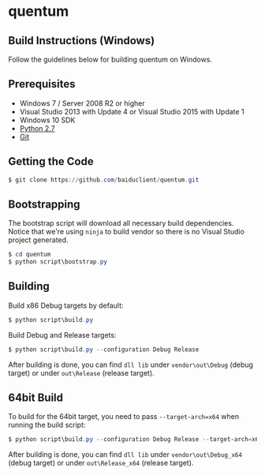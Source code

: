 # quentum
## Build Instructions (Windows)

Follow the guidelines below for building quentum on Windows.

## Prerequisites

* Windows 7 / Server 2008 R2 or higher
* Visual Studio 2013 with Update 4 or Visual Studio 2015 with Update 1
* Windows 10 SDK
* [Python 2.7](http://www.python.org/download/releases/2.7/)
* [Git](http://git-scm.com)

## Getting the Code

```powershell
$ git clone https://github.com/baiduclient/quentum.git
```

## Bootstrapping

The bootstrap script will download all necessary build dependencies. Notice that we're using `ninja` to build vendor so
there is no Visual Studio project generated.

```powershell
$ cd quentum
$ python script\bootstrap.py
```

## Building

Build x86 Debug targets by default:

```powershell
$ python script\build.py
```

Build Debug and Release targets:

```powershell
$ python script\build.py --configuration Debug Release
```

After building is done, you can find `dll lib` under `vendor\out\Debug` (debug
target) or under `out\Release` (release target).

## 64bit Build

To build for the 64bit target, you need to pass `--target-arch=x64` when running
the build script:

```powershell
$ python script\build.py --configuration Debug Release --target-arch=x64
```
After building is done, you can find `dll lib` under `vendor\out\Debug_x64` (debug
target) or under `out\Release_x64` (release target).
